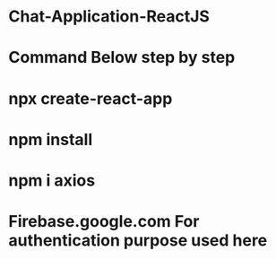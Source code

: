 # Chat-Application-ReactJS 
# Command Below step by step 
# npx create-react-app

# npm install 
# npm i axios


# Firebase.google.com For authentication purpose used here
